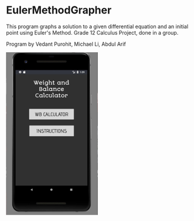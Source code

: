 # EulerMethodGrapher
This program graphs a solution to a given differential equation and an initial point using Euler's Method. Grade 12 Calculus Project, done in a group.

Program by Vedant Purohit, Michael Li, Abdul Arif

<img src="https://github.com/vedantpurohit99/WeightAndBalanceApp/blob/master/Images/Home%20Page.JPG" width="250" height="444">
